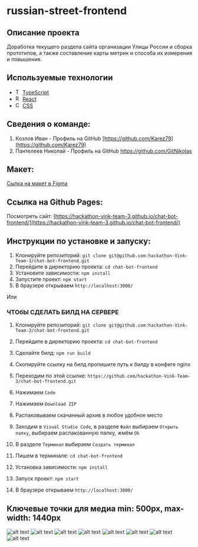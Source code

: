 # russian-street-frontend

## Описание проекта

Доработка текущего раздела сайта организации Улицы России и сборка прототипов, а также составление карты метрик и способа их измерения и повышения. 

## Используемые технологии

- <img src="https://img.icons8.com/color/48/000000/typescript.png" alt="TypeScript" width="15"/> [TypeScript](https://www.typescriptlang.org/)
- <img src="https://upload.wikimedia.org/wikipedia/commons/a/a7/React-icon.svg" alt="React" width="15"/> [React](https://ru.reactjs.org/)
- <img src="https://upload.wikimedia.org/wikipedia/commons/d/d5/CSS3_logo_and_wordmark.svg" alt="CSS" width="15"/>     [CSS](https://www.w3.org)


## Сведения о команде:

1. Козлов Иван - Профиль на GitHub [https://github.com/Karez79](https://github.com/Karez79)
2. Пантелеев Николай - Профиль на GitHub https://github.com/GitNikolas

## Макет:

[Сылка на макет в Figma](https://www.figma.com/file/77nFBA1Pwa1z36AfKEBdMC/%D0%A5%D0%B0%D0%BA%D0%B0%D1%82%D0%BE%D0%BD-%D0%92%D0%B8%D0%BD%D0%BA?type=design&node-id=0-1&mode=design&t=Kt8acsqnrpes1AxL-0)

## Ссылка на Github Pages:

Посмотреть сайт: [https://hackathon-vink-team-3.github.io/chat-bot-frontend/](https://hackathon-vink-team-3.github.io/chat-bot-frontend/)

## Инструкции по установке и запуску:

1. Клонируйте репозиторий: `git clone git@github.com:hackathon-Vink-Team-3/chat-bot-frontend.git`
2. Перейдите в директорию проекта: `cd chat-bot-frontend`
3. Установите зависимости: `npm install`
4. Запустите проект: `npm start`
5. В браузере открываем `http://localhost:3000/`

Или


### ЧТОбЫ СДЕЛАТЬ БИЛД НА СЕРВЕРЕ

1. Клонируйте репозиторий: `git clone git@github.com:hackathon-Vink-Team-3/chat-bot-frontend.git`
2. Перейдите в директорию проекта: `cd chat-bot-frontend`
4. Сделайте билд: `npm run build`
5. Скопируйте ссылку на билд пропишите путь к билду в конфиге nginx

1. Переходим по этой ссылке: `https://github.com/hackathon-Vink-Team-3/chat-bot-frontend.git`
2. Нажимаем `Code`
3. Нажимаем `Download ZIP`
4. Распаковываем скачанный архив в любое удобное место
5. Заходим в `Visual Studio Code`, в разделе `Файл` выбираем `Открыть папку`, выбираем распакованную папку, жмём `Ok`
6. В разделе `Терминал` выбираем `Создать терминал`
7. Пишем в терминале: `cd chat-bot-frontend`
8. Установка зависимости: `npm install`
9. Запуск проект: `npm start`
10. В браузере открываем `http://localhost:3000/`

## Ключевые точки для медиа min: 500px, max-width: 1440px
![alt text](./src/assets/decstop.png)
![alt text](./src/assets/decstop%202.png)
![alt text](./src/assets/desctop%203.png)
![alt text](./src/assets/decstop%204.png)
![alt text](./src/assets/decstop%205.png)
![alt text](./src/assets/decstop%206.png)
![alt text](./src/assets/mobile%20.png)
![alt text](./src/assets/mobile%201.png)
